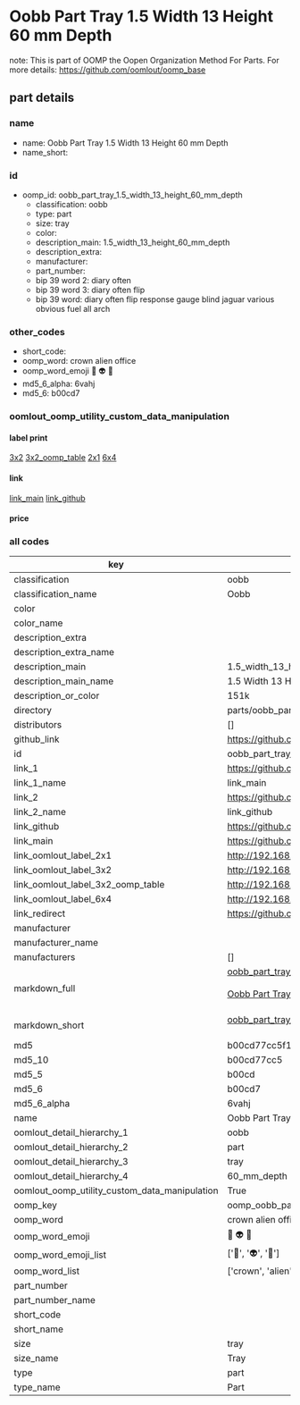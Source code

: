 # Oobb Part Tray 1.5 Width 13 Height 60 mm Depth  

note: This is part of OOMP the Oopen Organization Method For Parts. For more details: https://github.com/oomlout/oomp_base

##  part details
  







### name
* name: Oobb Part Tray 1.5 Width 13 Height 60 mm Depth
* name_short: 
### id
* oomp_id: oobb_part_tray_1.5_width_13_height_60_mm_depth
  * classification: oobb
  * type: part
  * size: tray
  * color: 
  * description_main: 1.5_width_13_height_60_mm_depth
  * description_extra: 
  * manufacturer: 
  * part_number: 
  * bip 39 word 2: diary often
  * bip 39 word 3: diary often flip
  * bip 39 word: diary often flip response gauge blind jaguar various obvious fuel all arch

### other_codes
* short_code: 
* oomp_word: crown alien office
* oomp_word_emoji :crown: :alien: :office:
* md5_6_alpha: 6vahj
* md5_6: b00cd7






### oomlout_oomp_utility_custom_data_manipulation
#### label print
[3x2](http://192.168.1.245:1112/?label=oomp%206vahj)
[3x2_oomp_table](http://192.168.1.108:1112/?label=oomp%206vahj)
[2x1](http://192.168.1.242:1112/?label=oomp%206vahj)
[6x4](http://192.168.1.55:1112/?label=oomp%206vahj)    

#### link

[link_main](https://github.com/oomlout/oomlout_oomp_version_1_messy/tree/main/parts/oobb_part_tray_1.5_width_13_height_60_mm_depth) [link_github](https://github.com/oomlout/oomlout_oomp_version_1_messy/tree/main/parts/oobb_part_tray_1.5_width_13_height_60_mm_depth)                             

#### price







### all codes 
| key | value |  
| --- | --- |  
| classification | oobb |  
| classification_name | Oobb |  
| color |  |  
| color_name |  |  
| description_extra |  |  
| description_extra_name |  |  
| description_main | 1.5_width_13_height_60_mm_depth |  
| description_main_name | 1.5 Width 13 Height 60 mm Depth |  
| description_or_color | 151k |  
| directory | parts/oobb_part_tray_1.5_width_13_height_60_mm_depth |  
| distributors | [] |  
| github_link | https://github.com/oomlout/oomlout_oomp_part_src/tree/main/parts/oobb_part_tray_1.5_width_13_height_60_mm_depth |  
| id | oobb_part_tray_1.5_width_13_height_60_mm_depth |  
| link_1 | https://github.com/oomlout/oomlout_oomp_version_1_messy/tree/main/parts/oobb_part_tray_1.5_width_13_height_60_mm_depth |  
| link_1_name | link_main |  
| link_2 | https://github.com/oomlout/oomlout_oomp_version_1_messy/tree/main/parts/oobb_part_tray_1.5_width_13_height_60_mm_depth |  
| link_2_name | link_github |  
| link_github | https://github.com/oomlout/oomlout_oomp_version_1_messy/tree/main/parts/oobb_part_tray_1.5_width_13_height_60_mm_depth |  
| link_main | https://github.com/oomlout/oomlout_oomp_version_1_messy/tree/main/parts/oobb_part_tray_1.5_width_13_height_60_mm_depth |  
| link_oomlout_label_2x1 | http://192.168.1.242:1112/?label=oomp%206vahj |  
| link_oomlout_label_3x2 | http://192.168.1.245:1112/?label=oomp%206vahj |  
| link_oomlout_label_3x2_oomp_table | http://192.168.1.108:1112/?label=oomp%206vahj |  
| link_oomlout_label_6x4 | http://192.168.1.55:1112/?label=oomp%206vahj |  
| link_redirect | https://github.com/oomlout/oomlout_oomp_version_1_messy/tree/main/parts/oobb_part_tray_1.5_width_13_height_60_mm_depth |  
| manufacturer |  |  
| manufacturer_name |  |  
| manufacturers | [] |  
| markdown_full | [oobb_part_tray_1.5_width_13_height_60_mm_depth](none)<br>[](none)<br>[Oobb Part Tray 1.5 Width 13 Height 60 Mm Depth](none)<br><br> |  
| markdown_short | [oobb_part_tray_1.5_width_13_height_60_mm_depth](none)<br><br> |  
| md5 | b00cd77cc5f18ee45f304b7ab22669ea |  
| md5_10 | b00cd77cc5 |  
| md5_5 | b00cd |  
| md5_6 | b00cd7 |  
| md5_6_alpha | 6vahj |  
| name | Oobb Part Tray 1.5 Width 13 Height 60 mm Depth |  
| oomlout_detail_hierarchy_1 | oobb |  
| oomlout_detail_hierarchy_2 | part |  
| oomlout_detail_hierarchy_3 | tray |  
| oomlout_detail_hierarchy_4 | 60_mm_depth |  
| oomlout_oomp_utility_custom_data_manipulation | True |  
| oomp_key | oomp_oobb_part_tray_1.5_width_13_height_60_mm_depth |  
| oomp_word | crown alien office |  
| oomp_word_emoji | :crown: :alien: :office: |  
| oomp_word_emoji_list | [':crown:', ':alien:', ':office:'] |  
| oomp_word_list | ['crown', 'alien', 'office'] |  
| part_number |  |  
| part_number_name |  |  
| short_code |  |  
| short_name |  |  
| size | tray |  
| size_name | Tray |  
| type | part |  
| type_name | Part |  
